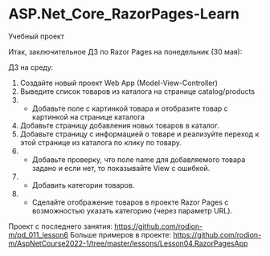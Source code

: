 # ASP.Net_Core_RazorPages-Learn

Учебный проект

Итак, заключительное ДЗ по Razor Pages на понедельник (30 мая):

ДЗ на среду:

1. Создайте новый проект Web App (Model-View-Controller)
2. Выведите список товаров из каталога на странице catalog/products
3. * Добавьте поле с картинкой товара и отобразите товар с картинкой на странице каталога
4. Добавьте страницу добавления новых товаров в каталог.
5. Добавьте страницу с информацией о товаре и реализуйте переход к этой странице из каталога по клику по товару.
6. * Добавьте проверку, что поле name для добавляемого товара задано и если нет, то показывайте View с ошибкой.
7. * Добавить категории товаров.
8. * Сделайте отображение товаров в проекте Razor Pages с возможностью указать категорию (через параметр URL).

Проект с последнего занятия: https://github.com/rodion-m/pd_011_lesson6
Больше примеров в проекте: https://github.com/rodion-m/AspNetCourse2022-1/tree/master/lessons/Lesson04.RazorPagesApp